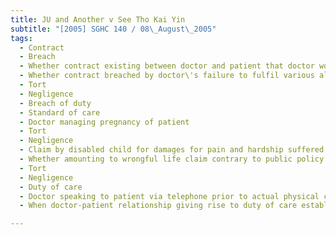 ```yaml
---
title: JU and Another v See Tho Kai Yin 
subtitle: "[2005] SGHC 140 / 08\_August\_2005"
tags:
  - Contract
  - Breach
  - Whether contract existing between doctor and patient that doctor would deliver patient\'s baby
  - Whether contract breached by doctor\'s failure to fulfil various alleged obligations under contract
  - Tort
  - Negligence
  - Breach of duty
  - Standard of care
  - Doctor managing pregnancy of patient
  - Tort
  - Negligence
  - Claim by disabled child for damages for pain and hardship suffered by him as result of doctor\'s negligence resulting in his birth
  - Whether amounting to wrongful life claim contrary to public policy
  - Tort
  - Negligence
  - Duty of care
  - Doctor speaking to patient via telephone prior to actual physical consultation
  - When doctor-patient relationship giving rise to duty of care established

---
```


